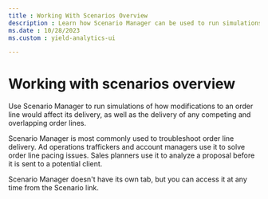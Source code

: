 ```yaml
---
title : Working With Scenarios Overview
description : Learn how Scenario Manager can be used to run simulations, troubleshoot order line delivery, solve order line pacing issues and analyze a proposal.
ms.date : 10/28/2023
ms.custom : yield-analytics-ui

---
```



# Working with scenarios overview

Use Scenario Manager to run simulations of how modifications to an order
line would affect its delivery, as well as the delivery of any competing
and overlapping order lines.

Scenario Manager is most commonly used to troubleshoot order line
delivery. Ad operations traffickers and account managers use it to solve
order line pacing issues. Sales planners use it to analyze a proposal
before it is sent to a potential client.

Scenario Manager doesn't have its own tab, but you can access it at any
time from the Scenario link.
